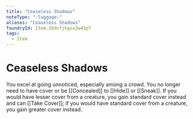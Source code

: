 ```yaml
---
title: "Ceaseless Shadows"
noteType: ":luggage:"
aliases: "Ceaseless Shadows"
foundryId: Item.2Kdcfjkgsx2w45p7
tags:
  - Item
---
```


# Ceaseless Shadows

You excel at going unnoticed, especially among a crowd. You no longer need to have cover or be [[Concealed]] to [[Hide]] or [[Sneak]]. If you would have lesser cover from a creature, you gain standard cover instead and can [[Take Cover]]; if you would have standard cover from a creature, you gain greater cover instead.
